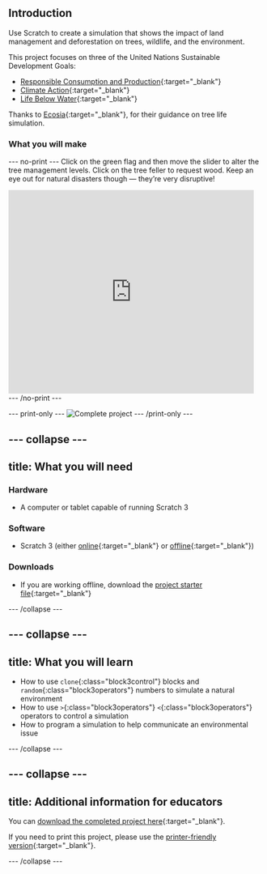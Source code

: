 ## Introduction

Use Scratch to create a simulation that shows the impact of land management and deforestation on trees, wildlife, and the environment.

This project focuses on three of the United Nations Sustainable Development Goals:

+ [Responsible Consumption and Production](https://www.undp.org/sustainable-development-goals#responsible-consumption-and-production){:target="_blank"}
+ [Climate Action](https://www.undp.org/sustainable-development-goals#climate-action){:target="_blank"}
+ [Life Below Water](https://www.undp.org/sustainable-development-goals#below-water){:target="_blank"}

Thanks to [Ecosia](https://www.ecosia.org){:target="_blank"}, for their guidance on tree life simulation.

### What you will make

--- no-print ---
Click on the green flag and then move the slider to alter the tree management levels. Click on the tree feller to request wood. Keep an eye out for natural disasters though — they’re very disruptive!

<div class="scratch-preview">
  <iframe src="https://scratch.mit.edu/projects/431800781/embed" allowtransparency="true" width="485" height="402" frameborder="0" scrolling="no" allowfullscreen></iframe>
</div>
--- /no-print ---

--- print-only ---
![Complete project](images/showcase_static.png)
--- /print-only ---

--- collapse ---
---
title: What you will need
---
### Hardware

+ A computer or tablet capable of running Scratch 3

### Software

+ Scratch 3 (either [online](https://scratch.mit.edu/){:target="_blank"} or [offline](https://scratch.mit.edu/download){:target="_blank"})

### Downloads

+ If you are working offline, download the [project starter file](https://rpf.io/p/en/tree-life-simulator-go){:target="_blank"}

--- /collapse ---

--- collapse ---
---
title: What you will learn
---

+ How to use `clone`{:class="block3control"} blocks and `random`{:class="block3operators"} numbers to simulate a natural environment
+ How to use `>`{:class="block3operators"} `<`{:class="block3operators"} operators to control a simulation
+ How to program a simulation to help communicate an environmental issue

--- /collapse ---

--- collapse ---
---
title: Additional information for educators
---

You can [download the completed project here](https://rpf.io/p/en/tree-life-simulator-get){:target="_blank"}.

If you need to print this project, please use the [printer-friendly version](https://projects.raspberrypi.org/en/projects/tree-life-simulator/print){:target="_blank"}.

--- /collapse ---
